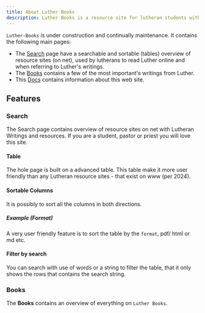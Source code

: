 ```yaml
---
title: About Luther Books
description: Luther Books is a resource site for lutheran students with overview of lutheran books on word wide web.
---
```


`Luther-Books` is under construction and continually maintenance. It contains the following main pages:

- The [Search](/search) page have a searchable and sortable (tables) overview of resource sites (on net), used by lutherans to read Luther online and when referring to Luther's writings.
- The [Books](/books) contains a few of the most important's writings from Luther.
- This [Docs](/docs/about) contains information about this web site.

## Features
### Search
The Search page contains overview of resource sites on net with Lutheran Writings and resources. If you are a student, pastor or priest you will love this site.

#### Table
The hole page is built on a advanced table. This table make it more user friendly than any Lutheran resource sites - that exist on www (per 2024).

#### Sortable Columns
It is possibly to sort all the columns in both directions.

##### Example (Format)
A very user friendly feature is to sort the table by the `format`, pdf/ html or md etc.

#### Filter by search
You can search with use of words or a string to filter the table, that it only shows the rows that contains the search string.

### Books
The **Books** contains an overview of everything on `Luther Books`.
